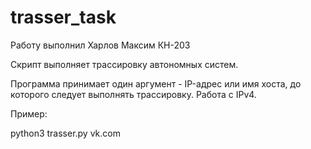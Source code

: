 # trasser_task

Работу выполнил Харлов Максим КН-203

Скрипт выполняет трассировку автономных систем.

Программа принимает один аргумент - IP-адрес или имя хоста, до которого следует выполнять трассировку. Работа с IPv4.

Пример:

python3 trasser.py vk.com
